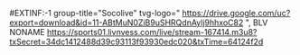 #EXTINF:-1 group-title="Socolive" tvg-logo=" https://drive.google.com/uc?export=download&id=11-ABtMuN0ZiB9uSHRQdnAylj9hhxoC82 ", BLV NONAME
https://sports01.livnvess.com/live/stream-167414.m3u8?txSecret=34dc1412488d39c93113f93930edc020&txTime=64124f2d

